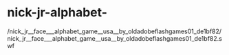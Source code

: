 # nick-jr-alphabet-
/nick_jr__face___alphabet_game__usa__by_oldadobeflashgames01_de1bf82/nick_jr__face___alphabet_game__usa__by_oldadobeflashgames01_de1bf82.swf
